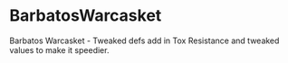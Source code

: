 # BarbatosWarcasket
Barbatos Warcasket - Tweaked defs add in Tox Resistance and tweaked values to make it speedier.
